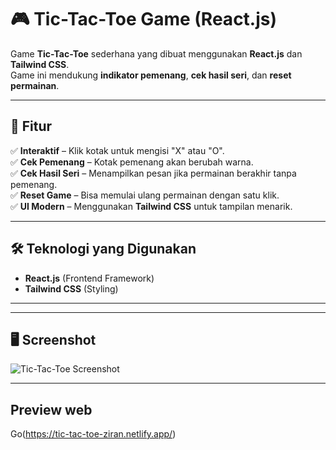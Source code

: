 # 🎮 Tic-Tac-Toe Game (React.js)

Game **Tic-Tac-Toe** sederhana yang dibuat menggunakan **React.js** dan **Tailwind CSS**.  
Game ini mendukung **indikator pemenang**, **cek hasil seri**, dan **reset permainan**.

---

## 🚀 Fitur
✅ **Interaktif** – Klik kotak untuk mengisi "X" atau "O".  
✅ **Cek Pemenang** – Kotak pemenang akan berubah warna.  
✅ **Cek Hasil Seri** – Menampilkan pesan jika permainan berakhir tanpa pemenang.  
✅ **Reset Game** – Bisa memulai ulang permainan dengan satu klik.  
✅ **UI Modern** – Menggunakan **Tailwind CSS** untuk tampilan menarik.  

---

## 🛠️ Teknologi yang Digunakan
- **React.js** (Frontend Framework)  
- **Tailwind CSS** (Styling)  

---


---

## 🖥️ Screenshot
![Tic-Tac-Toe Screenshot](https://tic-tac-toe-ziran.netlify.app/)  

---

## Preview web
Go(https://tic-tac-toe-ziran.netlify.app/)
